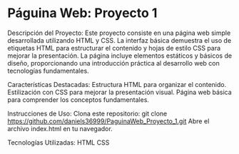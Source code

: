 # Páguina Web: Proyecto 1

Descripción del Proyecto:
Este proyecto consiste en una página web simple desarrollada utilizando HTML y CSS. La interfaz básica demuestra el uso de etiquetas HTML para estructurar el contenido y hojas de estilo CSS para mejorar la presentación. La página incluye elementos estáticos y básicos de diseño, proporcionando una introducción práctica al desarrollo web con tecnologías fundamentales.

Características Destacadas:
Estructura HTML para organizar el contenido.
Estilización con CSS para mejorar la presentación visual.
Página web básica para comprender los conceptos fundamentales.

Instrucciones de Uso:
Clona este repositorio: git clone https://github.com/daniels36999/PaguinaWeb_Proyecto_1.git
Abre el archivo index.html en tu navegador.

Tecnologías Utilizadas:
HTML
CSS
